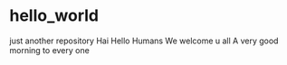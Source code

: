 # hello_world
just another repository
Hai
Hello Humans
We welcome u all
A very good morning to every one
